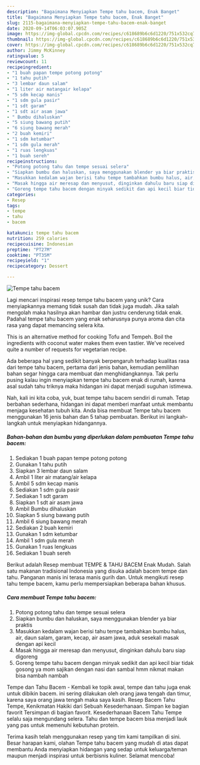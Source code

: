```yaml
---
description: "Bagaimana Menyiapkan Tempe tahu bacem, Enak Banget"
title: "Bagaimana Menyiapkan Tempe tahu bacem, Enak Banget"
slug: 2115-bagaimana-menyiapkan-tempe-tahu-bacem-enak-banget
date: 2020-09-14T06:03:07.905Z
image: https://img-global.cpcdn.com/recipes/c618689b6c6d1220/751x532cq70/tempe-tahu-bacem-foto-resep-utama.jpg
thumbnail: https://img-global.cpcdn.com/recipes/c618689b6c6d1220/751x532cq70/tempe-tahu-bacem-foto-resep-utama.jpg
cover: https://img-global.cpcdn.com/recipes/c618689b6c6d1220/751x532cq70/tempe-tahu-bacem-foto-resep-utama.jpg
author: Jimmy McKinney
ratingvalue: 5
reviewcount: 11
recipeingredient:
- "1 buah papan tempe potong potong"
- "1 tahu putih"
- "3 lembar daun salam"
- "1 liter air matangair kelapa"
- "5 sdm kecap manis"
- "1 sdm gula pasir"
- "1 sdt garam"
- "1 sdt air asam jawa"
- " Bumbu dihaluskan"
- "5 siung bawang putih"
- "6 siung bawang merah"
- "2 buah kemiri"
- "1 sdm ketumbar"
- "1 sdm gula merah"
- "1 ruas lengkuas"
- "1 buah sereh"
recipeinstructions:
- "Potong potong tahu dan tempe sesuai selera"
- "Siapkan bumbu dan haluskan, saya menggunakan blender ya biar praktis"
- "Masukkan kedalam wajan berisi tahu tempe tambahkan bumbu halus, air, daun salam, garam, kecap, air asam jawa, aduk sesekali masak dengan api kecil"
- "Masak hingga air meresap dan menyusut, dinginkan dahulu baru siap digoreng"
- "Goreng tempe tahu bacem dengan minyak sedikit dan api kecil biar tidak gosong ya mom sajikan dengan nasi dan sambal hmm nikmat makan bisa nambah nambah"
categories:
- Resep
tags:
- tempe
- tahu
- bacem

katakunci: tempe tahu bacem 
nutrition: 259 calories
recipecuisine: Indonesian
preptime: "PT27M"
cooktime: "PT35M"
recipeyield: "1"
recipecategory: Dessert

---
```



![Tempe tahu bacem](https://img-global.cpcdn.com/recipes/c618689b6c6d1220/751x532cq70/tempe-tahu-bacem-foto-resep-utama.jpg)

Lagi mencari inspirasi resep tempe tahu bacem yang unik? Cara menyiapkannya memang tidak susah dan tidak juga mudah. Jika salah mengolah maka hasilnya akan hambar dan justru cenderung tidak enak. Padahal tempe tahu bacem yang enak seharusnya punya aroma dan cita rasa yang dapat memancing selera kita.

This is an alternative method for cooking Tofu and Tempeh. Boil the ingredients with coconut water makes them even tastier. We&#39;ve received quite a number of requests for vegetarian recipe.

Ada beberapa hal yang sedikit banyak berpengaruh terhadap kualitas rasa dari tempe tahu bacem, pertama dari jenis bahan, kemudian pemilihan bahan segar hingga cara membuat dan menghidangkannya. Tak perlu pusing kalau ingin menyiapkan tempe tahu bacem enak di rumah, karena asal sudah tahu triknya maka hidangan ini dapat menjadi suguhan istimewa.


Nah, kali ini kita coba, yuk, buat tempe tahu bacem sendiri di rumah. Tetap berbahan sederhana, hidangan ini dapat memberi manfaat untuk membantu menjaga kesehatan tubuh kita. Anda bisa membuat Tempe tahu bacem menggunakan 16 jenis bahan dan 5 tahap pembuatan. Berikut ini langkah-langkah untuk menyiapkan hidangannya.

<!--inarticleads1-->

##### Bahan-bahan dan bumbu yang diperlukan dalam pembuatan Tempe tahu bacem:

1. Sediakan 1 buah papan tempe potong potong
1. Gunakan 1 tahu putih
1. Siapkan 3 lembar daun salam
1. Ambil 1 liter air matang/air kelapa
1. Ambil 5 sdm kecap manis
1. Sediakan 1 sdm gula pasir
1. Sediakan 1 sdt garam
1. Siapkan 1 sdt air asam jawa
1. Ambil  Bumbu dihaluskan
1. Siapkan 5 siung bawang putih
1. Ambil 6 siung bawang merah
1. Sediakan 2 buah kemiri
1. Gunakan 1 sdm ketumbar
1. Ambil 1 sdm gula merah
1. Gunakan 1 ruas lengkuas
1. Sediakan 1 buah sereh


Berikut adalah Resep membuat TEMPE &amp; TAHU BACEM Enak Mudah. Salah satu makanan tradisional Indonesia yang disuka adalah bacem tempe dan tahu. Panganan manis ini terasa manis gurih dan. Untuk mengikuti resep tahu tempe bacem, kamu perlu mempersiapkan beberapa bahan khusus. 

<!--inarticleads2-->

##### Cara membuat Tempe tahu bacem:

1. Potong potong tahu dan tempe sesuai selera
1. Siapkan bumbu dan haluskan, saya menggunakan blender ya biar praktis
1. Masukkan kedalam wajan berisi tahu tempe tambahkan bumbu halus, air, daun salam, garam, kecap, air asam jawa, aduk sesekali masak dengan api kecil
1. Masak hingga air meresap dan menyusut, dinginkan dahulu baru siap digoreng
1. Goreng tempe tahu bacem dengan minyak sedikit dan api kecil biar tidak gosong ya mom sajikan dengan nasi dan sambal hmm nikmat makan bisa nambah nambah


Tempe dan Tahu Bacem - Kembali ke topik awal, tempe dan tahu juga enak untuk dibikin bacem. ini sering dilakukan oleh orang jawa tengah dan timur, karena saya orang jawa tengah maka saya kasih. Resep Bacem Tahu Tempe, Kenikmatan Hakiki dari Sebuah Kesederhanaan. Simpan ke bagian favorit Tersimpan di bagian favorit. Kesederhanaan Bacem Tahu Tempe selalu saja mengundang selera. Tahu dan tempe bacem bisa menjadi lauk yang pas untuk memenuhi kebutuhan protein. 

Terima kasih telah menggunakan resep yang tim kami tampilkan di sini. Besar harapan kami, olahan Tempe tahu bacem yang mudah di atas dapat membantu Anda menyiapkan hidangan yang sedap untuk keluarga/teman maupun menjadi inspirasi untuk berbisnis kuliner. Selamat mencoba!
